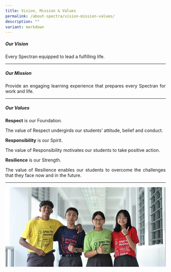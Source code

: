 ```yaml
---
title: Vision, Mission & Values
permalink: /about-spectra/vision-mission-values/
description: ""
variant: markdown
---
```

##### **Our Vision**

<p align="justify">Every Spectran equipped to lead a fulfilling life.&nbsp;</p>

***

##### **Our Mission**

<p align="justify">Provide an engaging learning experience that prepares every Spectran for work and life.</p>

***

##### **Our Values**

**Respect** is our Foundation.
<p align="justify">The value of Respect undergirds our students’ attitude, belief and conduct.</p>

**Responsibility**&nbsp;is our Spirit.
<p align="justify">The value of Responsibility motivates our students to take positive action.</p>

**Resilience**&nbsp;is our Strength.

<p align="justify">The value of Resilience enables our students to overcome the challenges that they face now and in the future.</p>

***

<img style="width:800px" src="/images/vmv%202023.JPG">